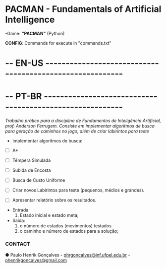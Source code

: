 # **PACMAN - Fundamentals of Artificial Intelligence**
-Game: **"PACMAN"** (Python)

**CONFIG**: Commands for execute in "commands.txt"
                            
# -- EN-US ---------------------------------------------------------

# -- PT-BR ---------------------------------------------------------
_Trabalho prático para a disciplina de Fundamentos de Inteligência Artificial, prof. Anderson Ferrugem._
_Consiste em implementar algoritmos de busca para geração de caminhos no jogo, além de criar labirintos para teste_


- Implementar algoritmos de busca:
- [ ] A*
- [ ] Têmpera Simulada
- [ ] Subida de Encosta
- [ ] Busca de Custo Uniforme

- [ ] Criar novos Labirintos para teste (pequenos, médios e grandes).
- [ ] Apresentar relatório sobre os resultados.


- Entrada: 
  1. Estado inicial e estado meta;
- Saída: 
  1. o número de estados (movimentos) testados
  2. o caminho e número de estados para a solução;
  
  
### CONTACT

● Paulo Henrik Gonçalves
    - phrgoncalves@inf.ufpel.edu.br
    - phenrikgoncalves@gmail.com
